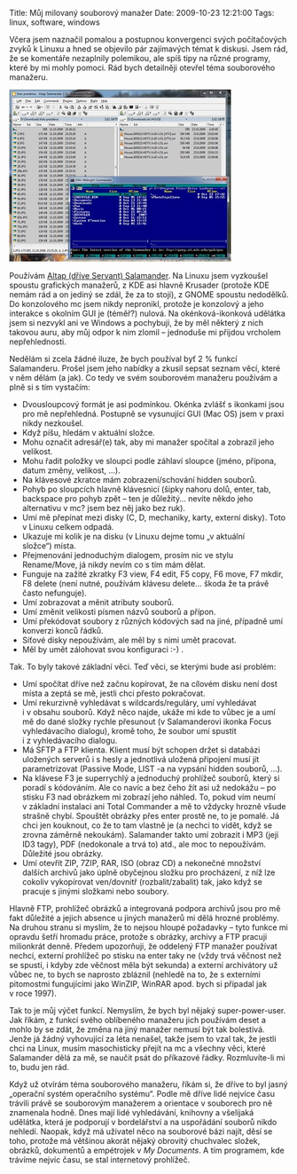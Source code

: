 Title: Můj milovaný souborový manažer
Date: 2009-10-23 12:21:00
Tags: linux, software, windows

Včera jsem naznačil pomalou a postupnou konvergenci svých počítačových zvyků k Linuxu a hned se objevilo pár zajímavých témat k diskusi. Jsem rád, že se komentáře nezaplnily polemikou, ale spíš tipy na různé programy, které by mi mohly pomoci. Rád bych detailněji otevřel téma souborového manažeru.

![obrázek](images/121.jpg)

Používám
[Altap (dříve Servant) Salamander](http://www.altap.cz/salam_cz/). Na Linuxu jsem vyzkoušel spoustu grafických manažerů, z KDE asi hlavně Krusader (protože KDE nemám rád a on jediný se zdál, že za to stojí), z GNOME spoustu nedodělků. Do konzolového mc jsem nikdy nepronikl, protože je konzolový a jeho interakce s okolním GUI je (téměř?) nulová. Na okénková-ikonková udělátka jsem si nezvykl ani ve Windows a pochybuji, že by měl některý z nich takovou auru, aby můj odpor k nim zlomil – jednoduše mi přijdou vrcholem nepřehlednosti.

Nedělám si zcela žádné iluze, že bych používal byť 2 % funkcí Salamanderu. Prošel jsem jeho nabídky a zkusil sepsat seznam věcí, které v něm dělám (a jak). Co tedy ve svém souborovém manažeru používám a plně si s tím vystačím:

-   Dvousloupcový formát je asi podmínkou. Okénka zvlášť s ikonkami jsou pro mě nepřehledná. Postupně se vysunující GUI (Mac OS) jsem v praxi nikdy nezkoušel.
-   Když píšu, hledám v aktuální složce.
-   Mohu označit adresář(e) tak, aby mi manažer spočítal a zobrazil jeho velikost.
-   Mohu řadit položky ve sloupci podle záhlaví sloupce (jméno, přípona, datum změny, velikost, …).
-   Na klávesové zkratce mám zobrazení/schování hidden souborů.
-   Pohyb po sloupcích hlavně klávesnicí (šipky nahoru dolů, enter, tab, backspace pro pohyb zpět – ten je důležitý… nevíte někdo jeho alternativu v mc? jsem bez něj jako bez ruk).
-   Umí mě přepínat mezi disky (C, D, mechaniky, karty, externí disky). Toto v Linuxu celkem odpadá.
-   Ukazuje mi kolik je na disku (v Linuxu dejme tomu „v aktuální složce“) místa.
-   Přejmenování jednoduchým dialogem, prosím nic ve stylu Rename/Move, já nikdy nevím co s tím mám dělat.
-   Funguje na zažité zkratky F3 view, F4 edit, F5 copy, F6 move, F7 mkdir, F8 delete (není nutné, používám klávesu delete… škoda že ta právě často nefunguje).
-   Umí zobrazovat a měnit atributy souborů.
-   Umí změnit velikosti písmen názvů souborů a přípon.
-   Umí překódovat soubory z různých kódových sad na jiné, případně umí konverzi konců řádků.
-   Síťové disky nepoužívám, ale měl by s nimi umět pracovat.
-   Měl by umět zálohovat svou konfiguraci :-) .

Tak. To byly takové základní věci. Teď věci, se kterými bude asi problém:

-   Umí spočítat dříve než začnu kopírovat, že na cílovém disku není dost místa a zeptá se mě, jestli chci přesto pokračovat.
-   Umí rekurzivně vyhledávat s wildcards/re­guláry, umí vyhledávat i v obsahu souborů. Když něco najde, ukáže mi kde to vůbec je a umí mě do dané složky rychle přesunout (v Salamanderovi ikonka Focus vyhledávacího dialogu), kromě toho, že soubor umí spustit i z vyhledávacího dialogu.
-   Má SFTP a FTP klienta. Klient musí být schopen držet si databázi uložených serverů i s hesly a jednotlivá uložená připojení musí jít parametrizovat (Passive Mode, LIST -a na vypsání hidden souborů, …).
-   Na klávese F3 je superrychlý a jednoduchý prohlížeč souborů, který si poradí s kódováním. Ale co navíc a bez čeho žít asi už nedokážu – po stisku F3 nad obrázkem mi zobrazí jeho náhled. To, pokud vím neumí v základní instalaci ani Total Commander a mě to vždycky hrozně všude strašně chybí. Spouštět obrázky přes enter prostě ne, to je pomalé. Já chci jen kouknout, co že to tam vlastně je (a nechci to vidět, když se zrovna záměrně nekoukám). Salamander takto umí zobrazit i MP3 (její ID3 tagy), PDF (nedokonale a trvá to) atd., ale moc to nepoužívám. Důležité jsou obrázky.
-   Umí otevřít ZIP, 7ZIP, RAR, ISO (obraz CD) a nekonečné množství dalších archivů jako úplně obyčejnou složku pro procházení, z níž lze cokoliv vykopírovat ven/dovnitř (rozbalit/zabalit) tak, jako když se pracuje s jinými složkami nebo soubory.

Hlavně FTP, prohlížeč obrázků a integrovaná podpora archivů jsou pro mě fakt důležité a jejich absence u jiných manažerů mi dělá hrozné problémy. Na druhou stranu si myslím, že to nejsou hloupé požadavky – tyto funkce mi opravdu šetří hromadu práce, protože s obrázky, archivy a FTP pracuji milionkrát denně. Předem upozorňuji, že oddelený FTP manažer používat nechci, externí prohlížeč po stisku na enter taky ne (vždy trvá věčnost než se spustí, i kdyby zde věčnost měla být sekunda) a externí archivátory už vůbec ne, to bych se naprosto zbláznil (nehledě na to, že s externími pitomostmi fungujícími jako WinZIP, WinRAR apod. bych si připadal jak v roce 1997).

Tak to je můj výčet funkcí. Nemyslím, že bych byl nějaký super-power-user. Jak říkám, z funkcí svého oblíbeného manažeru jich používám deset a mohlo by se zdát, že změna na jiný manažer nemusí být tak bolestivá. Jenže já žádný vyhovující za léta nenašel, takže jsem to vzal tak, že jestli chci na Linux, musím masochisticky přejít na mc a všechny věci, které Salamander dělá za mě, se naučit psát do příkazové řádky. Rozmluvíte-li mi to, budu jen rád.

Když už otvírám téma souborového manažeru, říkám si, že dříve to byl jasný „operační systém operačního systému“. Podle mě dříve lidé nejvíce času trávili právě se souborovým manažerem a orientace v souborech pro ně znamenala hodně. Dnes mají lidé vyhledávání, knihovny a všelijaká udělátka, která je podporují v bordelářství a na uspořádání souborů nikdo nehledí. Naopak, když má uživatel něco na souborové bázi najít, děsí se toho, protože má většinou akorát nějaký obrovitý chuchvalec složek, obrázků, dokumentů a empétrojek v *My Documents*. A tím programem, kde trávíme nejvíc času, se stal internetový prohlížeč.